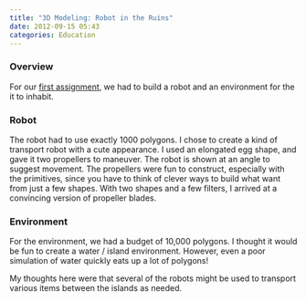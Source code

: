 ```yaml
---
title: "3D Modeling: Robot in the Ruins"
date: 2012-09-15 05:43
categories: Education
---
```


### Overview

For our [first assignment][a1], we had to build a robot and an environment for the it to inhabit.

### Robot

The robot had to use exactly 1000 polygons. I chose to create a kind of
transport robot with a cute appearance. I used an elongated egg shape, and gave
it two propellers to maneuver. The robot is shown at an angle to suggest
movement.  The propellers were fun to construct, especially with the primitives,
since you have to think of clever ways to build what want from just a few
shapes. With two shapes and a few filters, I arrived at a convincing version of
propeller blades.

### Environment

For the environment, we had a budget of 10,000 polygons. I thought it would be
fun to create a water / island environment. However, even a poor simulation of
water quickly eats up a lot of polygons!

My thoughts here were that several of the robots might be used to transport
various items between the islands as needed.

[a1]: http://viscom3d.blogspot.com/2012/01/robot-in-ruins.html
